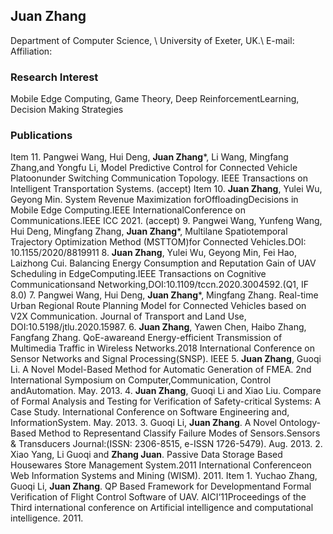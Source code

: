 ## Juan Zhang
Department of Computer Science, \\
University of Exeter, UK.\\
E-mail:
Affiliation:
### Research Interest
Mobile Edge Computing, Game Theory, Deep ReinforcementLearning, Decision Making Strategies

### Publications
Item 11. Pangwei Wang,  Hui Deng, **Juan  Zhang***,  Li Wang,  Mingfang Zhang,and Yongfu Li, Model Predictive Control for Connected Vehicle Platoonunder Switching  Communication  Topology. IEEE Transactions on Intelligent Transportation Systems. (accept)
Item 10. **Juan Zhang**, Yulei Wu, Geyong Min. System Revenue Maximization forOffloadingDecisions in Mobile Edge Computing.IEEE  InternationalConference on Communications.IEEE ICC 2021. (accept)
9. Pangwei Wang, Yunfeng Wang, Hui Deng, Mingfang Zhang, **Juan Zhang***, Multilane Spatiotemporal Trajectory Optimization Method (MSTTOM)for Connected Vehicles.DOI: 10.1155/2020/8819911
8. **Juan Zhang**, Yulei Wu, Geyong Min, Fei Hao, Laizhong Cui.  Balancing Energy Consumption and Reputation  Gain of UAV Scheduling in  EdgeComputing.IEEE  Transactions  on  Cognitive  Communicationsand Networking,DOI:10.1109/tccn.2020.3004592.(Q1, IF 8.0)
7. Pangwei  Wang,  Hui  Deng, **Juan  Zhang***,  Mingfang  Zhang. Real-time Urban Regional Route Planning Model for Connected Vehicles based on V2X Communication. Journal of Transport and Land  Use,  DOI:10.5198/jtlu.2020.15987.
6. **Juan Zhang**, Yawen Chen, Haibo Zhang, Fangfang Zhang. QoE-awareand Energy-efficient Transmission of Multimedia Traffic in Wireless Networks.2018 International Conference on Sensor Networks and Signal Processing(SNSP). IEEE
5. **Juan  Zhang**, Guoqi  Li. A Novel Model-Based  Method  for  Automatic Generation of FMEA. 2nd International Symposium on Computer,Communication, Control andAutomation. May.  2013.
4. **Juan  Zhang**,  Guoqi Li and Xiao Liu. Compare of Formal  Analysis and Testing for Verification of Safety-critical Systems: A Case  Study. International Conference on Software Engineering and, InformationSystem. May. 2013.
3. Guoqi Li, **Juan Zhang**. A Novel Ontology-Based Method to Representand Classify Failure Modes of Sensors.Sensors & Transducers Journal:(ISSN: 2306-8515, e-ISSN 1726-5479). Aug.  2013.
2. Xiao  Yang, Li Guoqi and **Zhang Juan**. Passive Data Storage Based Housewares Store Management System.2011 International Conferenceon Web Information Systems and Mining (WISM). 2011.
Item 1. Yuchao Zhang, Guoqi Li, **Juan Zhang**. QP Based Framework for Developmentand  Formal  Verification of Flight Control Software of UAV. AICI‘11Proceedings of the Third international conference on Artificial intelligence and computational intelligence. 2011.
